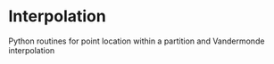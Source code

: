# Interpolation
Python routines for point location within a partition and Vandermonde interpolation
